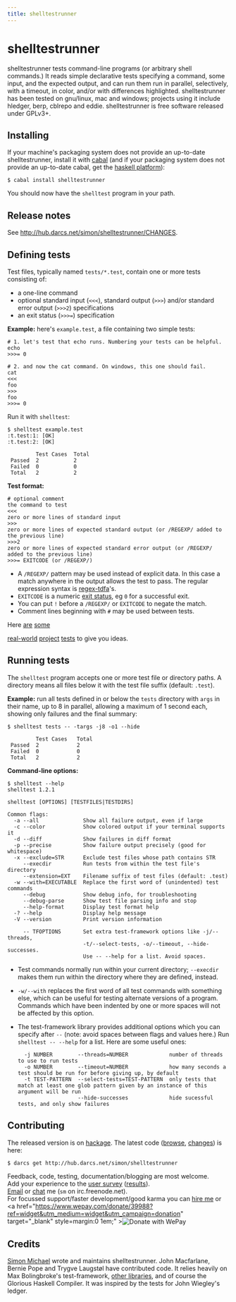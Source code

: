 ```yaml
---
title: shelltestrunner
---
```


# shelltestrunner

shelltestrunner tests command-line programs (or arbitrary shell commands.)
It reads simple declarative tests specifying a command, some input, and
the expected output, and can run them run in parallel, selectively, with a
timeout, in color, and/or with differences highlighted. shelltestrunner
has been tested on gnu/linux, mac and windows; projects using it include
hledger, berp, cblrepo and eddie. shelltestrunner is free software
released under GPLv3+.

## Installing

If your machine's packaging system does not provide an
up-to-date shelltestrunner, install it with
[cabal](http://hackage.haskell.org/trac/hackage/wiki/CabalInstall) (and if
your packaging system does not provide an up-to-date cabal, get the
[haskell platform](http://hackage.haskell.org/platform/)):

    $ cabal install shelltestrunner

You should now have the `shelltest` program in your path.

## Release notes

See <http://hub.darcs.net/simon/shelltestrunner/CHANGES>.

## Defining tests

Test files, typically named `tests/*.test`, contain one or more tests
consisting of:

- a one-line command
- optional standard input (`<<<`), standard output (`>>>`) and/or standard error output (`>>>2`) specifications
- an exit status (`>>>=`) specification


**Example:** here's `example.test`, a file containing two simple tests:

    # 1. let's test that echo runs. Numbering your tests can be helpful.
    echo
    >>>= 0

    # 2. and now the cat command. On windows, this one should fail.
    cat
    <<<
    foo
    >>>
    foo
    >>>= 0

Run it with `shelltest`:

    $ shelltest example.test
    :t.test:1: [OK]
    :t.test:2: [OK]
    
             Test Cases  Total
     Passed  2           2
     Failed  0           0
     Total   2           2

**Test format:**

    # optional comment
    the command to test
    <<<
    zero or more lines of standard input
    >>>
    zero or more lines of expected standard output (or /REGEXP/ added to the previous line)
    >>>2
    zero or more lines of expected standard error output (or /REGEXP/ added to the previous line)
    >>>= EXITCODE (or /REGEXP/)

- A `/REGEXP/` pattern may be used instead of explicit data. In this case
  a match anywhere in the output allows the test to pass. The regular
  expression syntax is [regex-tdfa](http://hackage.haskell.org/package/regex-tdfa)'s.
- `EXITCODE` is a numeric
  [exit status](http://en.wikipedia.org/wiki/Exit_status), eg `0` for a
  successful exit.
- You can put `!` before a `/REGEXP/` or `EXITCODE` to negate the match.
- Comment lines beginning with `#` may be used between tests.

Here
[are](http://hub.darcs.net/simon/shelltestrunner/tests)
[some](http://hub.darcs.net/simon/hledger/tests)
<!-- [more](https://github.com/yesodweb/yesod/tree/master/yesod/test) -->
[real-world](https://github.com/bjpop/berp/tree/master/test/regression)
[project](https://github.com/magthe/cblrepo/tree/master/tests)
[tests](http://code.google.com/p/eddie/source/browse/#hg%2Ftests)
to give you ideas.

## Running tests

The `shelltest` program accepts one or more test file or directory paths.
A directory means all files below it with the test file suffix (default: `.test`).

**Example:** run all tests defined in or below the `tests` directory with
`args` in their name, up to 8 in parallel, allowing a maximum of 1 second
each, showing only failures and the final summary:

    $ shelltest tests -- -targs -j8 -o1 --hide
    
             Test Cases   Total
     Passed  2            2
     Failed  0            0
     Total   2            2

**Command-line options:**

    $ shelltest --help
    shelltest 1.2.1

    shelltest [OPTIONS] [TESTFILES|TESTDIRS]

    Common flags:
      -a --all              Show all failure output, even if large
      -c --color            Show colored output if your terminal supports it
      -d --diff             Show failures in diff format
      -p --precise          Show failure output precisely (good for whitespace)
      -x --exclude=STR      Exclude test files whose path contains STR
         --execdir          Run tests from within the test file's directory
         --extension=EXT    Filename suffix of test files (default: .test)
      -w --with=EXECUTABLE  Replace the first word of (unindented) test commands
         --debug            Show debug info, for troubleshooting
         --debug-parse      Show test file parsing info and stop
         --help-format      Display test format help
      -? --help             Display help message
      -V --version          Print version information

         -- TFOPTIONS       Set extra test-framework options like -j/--threads,
                            -t/--select-tests, -o/--timeout, --hide-successes.
                            Use -- --help for a list. Avoid spaces.

- Test commands normally run within your current directory; `--execdir`
  makes them run within the directory where they are defined, instead.

- `-w/--with` replaces the first word of all test commands with something
  else, which can be useful for testing alternate versions of a
  program. Commands which have been indented by one or more spaces will
  not be affected by this option.

- The test-framework library provides additional options which you can
  specify after `--` (note: avoid spaces between flags and values here.)
  Run `shelltest -- --help` for a list. Here are some useful ones:

        -j NUMBER        --threads=NUMBER             number of threads to use to run tests
        -o NUMBER        --timeout=NUMBER             how many seconds a test should be run for before giving up, by default
        -t TEST-PATTERN  --select-tests=TEST-PATTERN  only tests that match at least one glob pattern given by an instance of this argument will be run
                         --hide-successes             hide sucessful tests, and only show failures

## Contributing

 The released version is on [hackage](http://hackage.haskell.org/package/shelltestrunner).
 The latest code
 ([browse](http://hub.darcs.net/simon/shelltestrunner/shelltest.hs),
 [changes](http://hub.darcs.net/simon/shelltestrunner/changes))
 is here:

    $ darcs get http://hub.darcs.net/simon/shelltestrunner

 Feedback, code, testing, documentation/blogging are most welcome.  
 Add your experience to the [user survey](https://docs.google.com/spreadsheet/viewform?formkey=dGpZSzdhWHlCUkJpR2hjX1MwMWFoUEE6MA#gid=3)
 ([results](https://docs.google.com/spreadsheet/pub?key=0Au47MrJax8HpdGpZSzdhWHlCUkJpR2hjX1MwMWFoUEE&single=true&gid=3&output=html)).  
 [Email](mailto:simon@joyful.com?subject=shelltestrunner) or
 [chat](irc://irc.freenode.net/#haskell) me (`sm` on irc.freenode.net).  
 For focussed support/faster development/good karma you can [hire me](http://joyful.com/) or 
 <a href="https://www.wepay.com/donate/39988?ref=widget&utm_medium=widget&utm_campaign=donation"
    target="_blank" style=margin:0 1em;"
    ><img style="vertical-align:middle;" src="https://www.wepay.com/img/widgets/donate_with_wepay.png" alt="Donate with WePay" /></a>

## Credits

[Simon Michael](http://joyful.com) wrote and maintains
shelltestrunner. John Macfarlane, Bernie Pope and Trygve Laugstøl have
contributed code. It relies heavily on Max Bolingbroke's test-framework,
[other libraries](http://hackage.haskell.org/package/shelltestrunner), and
of course the Glorious Haskell Compiler. It was inspired by the tests for
John Wiegley's ledger.
